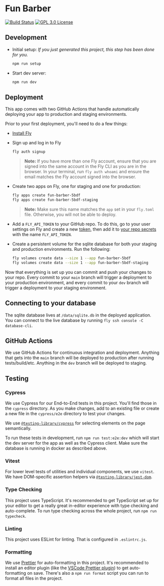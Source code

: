# Fun Barber

[![Build Status][build-badge]][build]
[![GPL 3.0 License][license-badge]][license]

<!-- prettier-ignore-start -->
[build-badge]: https://img.shields.io/github/workflow/status/hitusss/fun-barber/🚀%20Deploy?logo=github&style=flat-square
[build]: https://github.com/hitusss/fun-barber/actions?query=workflow%3A"🚀%20Deploy"
[license-badge]: https://img.shields.io/badge/license-GPL%203.0%20License-blue.svg?style=flat-square
[license]: https://github.com/hitusss/fun-barber/blob/main/LICENSE
<!-- prettier-ignore-end -->

## Development

- Initial setup: _If you just generated this project, this step has been done for you._

  ```sh
  npm run setup
  ```

- Start dev server:

  ```sh
  npm run dev
  ```

## Deployment

This app comes with two GitHub Actions that handle automatically deploying your
app to production and staging environments.

Prior to your first deployment, you'll need to do a few things:

- [Install Fly](https://fly.io/docs/getting-started/installing-flyctl/)

- Sign up and log in to Fly

  ```sh
  fly auth signup
  ```

  > **Note:** If you have more than one Fly account, ensure that you are signed into the same account in the Fly CLI as you are in the browser. In your terminal, run `fly auth whoami` and ensure the email matches the Fly account signed into the browser.

- Create two apps on Fly, one for staging and one for production:

  ```sh
  fly apps create fun-barber-5bdf
  fly apps create fun-barber-5bdf-staging
  ```

  > **Note:** Make sure this name matches the `app` set in your `fly.toml` file. Otherwise, you will not be able to deploy.

- Add a `FLY_API_TOKEN` to your GitHub repo. To do this, go to your user settings
  on Fly and create a new [token](https://web.fly.io/user/personal_access_tokens/new),
  then add it to [your repo secrets](https://docs.github.com/en/actions/security-guides/encrypted-secrets)
  with the name `FLY_API_TOKEN`.

- Create a persistent volume for the sqlite database for both your staging and
  production environments. Run the following:

  ```sh
  fly volumes create data --size 1 --app fun-barber-5bdf
  fly volumes create data --size 1 --app fun-barber-5bdf-staging
  ```

Now that everything is set up you can commit and push your changes to your repo.
Every commit to your `main` branch will trigger a deployment to your production
environment, and every commit to your `dev` branch will trigger a deployment to
your staging environment.

## Connecting to your database

The sqlite database lives at `/data/sqlite.db` in the deployed application. You
can connect to the live database by running `fly ssh console -C database-cli`.

## GitHub Actions

We use GitHub Actions for continuous integration and deployment. Anything that
gets into the `main` branch will be deployed to production after running
tests/build/etc. Anything in the `dev` branch will be deployed to staging.

## Testing

### Cypress

We use Cypress for our End-to-End tests in this project. You'll find those in
the `cypress` directory. As you make changes, add to an existing file or create
a new file in the `cypress/e2e` directory to test your changes.

We use [`@testing-library/cypress`](https://testing-library.com/cypress) for
selecting elements on the page semantically.

To run these tests in development, run `npm run test:e2e:dev` which will start
the dev server for the app as well as the Cypress client. Make sure the database
is running in docker as described above.

### Vitest

For lower level tests of utilities and individual components, we use `vitest`.
We have DOM-specific assertion helpers via
[`@testing-library/jest-dom`](https://testing-library.com/jest-dom).

### Type Checking

This project uses TypeScript. It's recommended to get TypeScript set up for your
editor to get a really great in-editor experience with type checking and
auto-complete. To run type checking across the whole project, run
`npm run typecheck`.

### Linting

This project uses ESLint for linting. That is configured in `.eslintrc.js`.

### Formatting

We use [Prettier](https://prettier.io/) for auto-formatting in this project.
It's recommended to install an editor plugin (like the
[VSCode Prettier plugin](https://marketplace.visualstudio.com/items?itemName=esbenp.prettier-vscode))
to get auto-formatting on save. There's also a `npm run format` script you can
run to format all files in the project.
